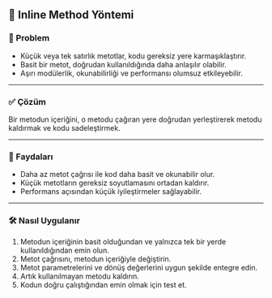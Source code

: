 ## 🔄 Inline Method Yöntemi

### 🐞 Problem

- Küçük veya tek satırlık metotlar, kodu gereksiz yere karmaşıklaştırır.
- Basit bir metot, doğrudan kullanıldığında daha anlaşılır olabilir.
- Aşırı modülerlik, okunabilirliği ve performansı olumsuz etkileyebilir.

---

### ✅ Çözüm

Bir metodun içeriğini, o metodu çağıran yere doğrudan yerleştirerek metodu kaldırmak ve kodu sadeleştirmek.

---

### 🌱 Faydaları

- Daha az metot çağrısı ile kod daha basit ve okunabilir olur.
- Küçük metotların gereksiz soyutlamasını ortadan kaldırır.
- Performans açısından küçük iyileştirmeler sağlayabilir.

---

### 🛠️ Nasıl Uygulanır

1. Metodun içeriğinin basit olduğundan ve yalnızca tek bir yerde kullanıldığından emin olun.
2. Metot çağrısını, metodun içeriğiyle değiştirin.
3. Metot parametrelerini ve dönüş değerlerini uygun şekilde entegre edin.
4. Artık kullanılmayan metodu kaldırın.
5. Kodun doğru çalıştığından emin olmak için test et.
